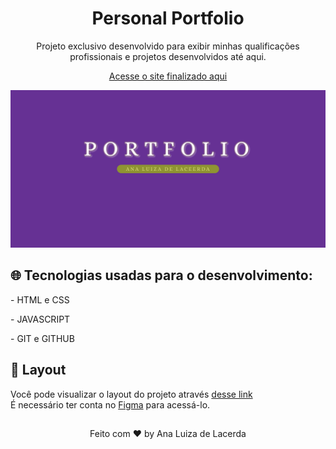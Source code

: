 <h1 align="center"> Personal Portfolio </h1>
<p align="center">Projeto exclusivo desenvolvido para exibir minhas qualificações profissionais e projetos desenvolvidos até aqui.</p>

<p align="center"><a href="">Acesse o site finalizado aqui</a></p>

<div align="center">
  <img src="./img/project_cover.png" alt="Personal Portfolio">
</div>

## 🌐 Tecnologias usadas para o desenvolvimento:

<p> - HTML e CSS</p>
<p> - JAVASCRIPT</p>
<p> - GIT e GITHUB</p>

## 🎨 Layout
Você pode visualizar o layout do projeto através <a href="https://delacerdaq.github.io/Portfolio/">desse link</a> <br>
É necessário ter conta no <a href="figma.com">Figma</a> para acessá-lo.

##

<p align="center">Feito com ♥ by Ana Luiza de Lacerda </p>

